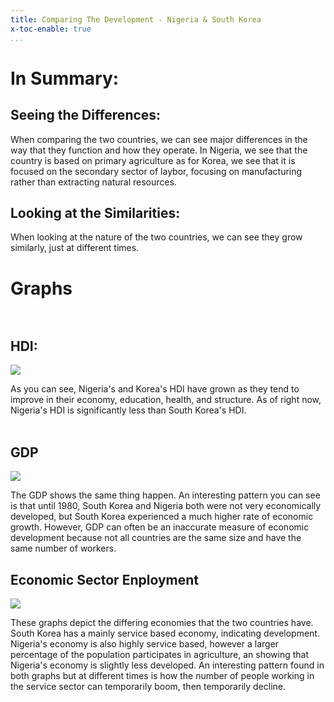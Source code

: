```yaml
---
title: Comparing The Development - Nigeria & South Korea
x-toc-enable: true
...
```

# In Summary:<br>
## Seeing the **Differences**:
When comparing the two countries, we can see major differences in the way that they function and how they operate. In Nigeria, we see that the country is based on primary agriculture as for Korea, we see that it is focused on the secondary sector of laybor, focusing on manufacturing rather than extracting natural resources.

## Looking at the **Similarities:**
When looking at the nature of the two countries, we can see they grow similarly, just at different times. 

# Graphs<br><br>
## HDI:
<img src="https://files.catbox.moe/95xwuk.png">

As you can see, Nigeria's and Korea's HDI have grown as they tend to improve in their economy, education, health, and structure. As of right now, Nigeria's HDI is significantly less than South Korea's HDI.<br><br>
## GDP
<img src="https://files.catbox.moe/lmkkq5.png">

The GDP shows the same thing happen. An interesting pattern you can see is that until 1980, South Korea and Nigeria both were not very economically developed, but South Korea experienced a much higher rate of economic growth. However, GDP can often be an inaccurate measure of economic development because not all countries are the same size and have the same number of workers.

## Economic Sector Enployment<br>
<img src="https://files.catbox.moe/6cr48m.png">

These graphs depict the differing economies that the two countries have. South Korea has a mainly service based economy, indicating development. Nigeria's economy is also highly service based, however a larger percentage of the population participates in agriculture, an showing that Nigeria's economy is slightly less developed. An interesting pattern found in both graphs but at different times is how the number of people working in the service sector can temporarily boom, then temporarily decline.